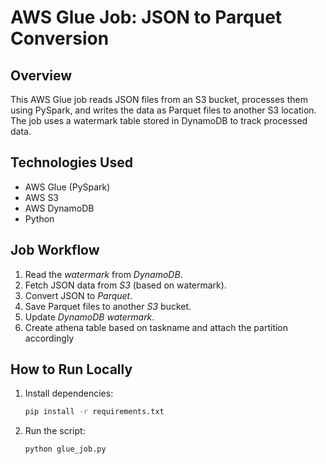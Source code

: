 # AWS Glue Job: JSON to Parquet Conversion

## Overview
This AWS Glue job reads JSON files from an S3 bucket, processes them using PySpark, and writes the data as Parquet files to another S3 location. The job uses a watermark table stored in DynamoDB to track processed data.

## Technologies Used
- AWS Glue (PySpark)
- AWS S3
- AWS DynamoDB
- Python

## Job Workflow
1. Read the *watermark* from *DynamoDB*.
2. Fetch JSON data from *S3* (based on watermark).
3. Convert JSON to *Parquet*.
4. Save Parquet files to another *S3* bucket.
5. Update *DynamoDB watermark*.
6. Create athena table based on taskname and attach the partition accordingly

## How to Run Locally
1. Install dependencies:
   ```sh
   pip install -r requirements.txt

2. Run the script:
    ```sh
    python glue_job.py